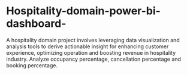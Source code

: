 # Hospitality-domain-power-bi-dashboard-
A hospitality domain project involves leveraging data visualization and analysis tools to derive actionable insight for enhancing customer experience, optimizing operation and boosting revenue in hospitality industry. Analyze occupancy percentage, cancellation percentage and booking percentage. 
